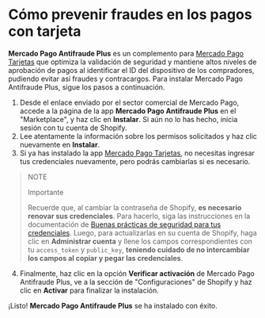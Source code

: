 # Cómo prevenir fraudes en los pagos con tarjeta

**Mercado Pago Antifraude Plus** es un complemento para [Mercado Pago Tarjetas](/developers/es/docs/shopify/integration-configuration/checkout-cards) que optimiza la validación de seguridad y mantiene altos niveles de aprobación de pagos al identificar el ID del dispositivo de los compradores, pudiendo evitar así fraudes y contracargos.
Para instalar Mercado Pago Antifraude Plus, sigue los pasos a continuación.
1. Desde el enlace enviado por el sector comercial de Mercado Pago, accede a la página de la app **Mercado Pago Antifraude Plus** en el "Marketplace", y haz clic en **Instalar**. Si aún no lo has hecho, inicia sesión con tu cuenta de Shopify.
2. Lee atentamente la información sobre los permisos solicitados y haz clic nuevamente en **Instalar**.
3. Si ya has instalado la app [Mercado Pago Tarjetas](/developers/es/docs/shopify/integration-configuration/checkout-cards), no necesitas ingresar tus credenciales nuevamente, pero podrás cambiarlas si es necesario.

> NOTE
>
> Importante
>
> Recuerde que, al cambiar la contraseña de Shopify, **es necesario renovar sus credenciales**. Para hacerlo, siga las instrucciones en la documentación de [Buenas prácticas de seguridad para tus credenciales](/developers/es/docs/shopify/best-practices/credentials-best-practices/secure-credentials). Luego, para actualizarlas en su cuenta de Shopify, haga clic en **Administrar cuenta** y llene los campos correspondientes con tu `access_token` y `public_key`, **teniendo cuidado de no intercambiar los campos al copiar y pegar las credenciales**.

4. Finalmente, haz clic en la opción **Verificar activación** de Mercado Pago Antifraude Plus, ve a la sección de "Configuraciones" de Shopify y haz clic en **Activar** para finalizar la instalación.

¡Listo! **Mercado Pago Antifraude Plus** se ha instalado con éxito.